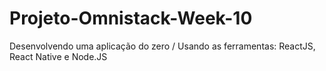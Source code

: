 # Projeto-Omnistack-Week-10
Desenvolvendo uma aplicação do zero / Usando as ferramentas: ReactJS, React Native e Node.JS
